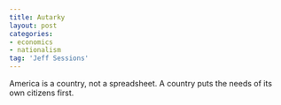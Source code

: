 ```yaml
---
title: Autarky
layout: post
categories:
- economics
- nationalism
tag: 'Jeff Sessions'
---
```


America is a country, not a spreadsheet. A country puts the needs of its own citizens first.
